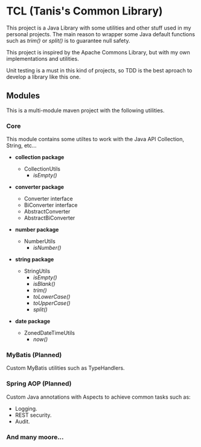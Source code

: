 # TCL (Tanis's Common Library)
This project is a Java Library with some utilities and other stuff used in my personal projects. The main reason to wrapper some Java default functions such as *trim()* or *split()* is to guarantee null safety. 

This project is inspired by the Apache Commons Library, but with my own implementations and utilities.

Unit testing is a must in this kind of projects, so TDD is the best aproach to develop a library like this one.

## Modules
This is a multi-module maven project with the following utilities.

### Core
This module contains some utiltes to work with the Java API Collection, String, etc...

* **collection package**
    * CollectionUtils
        * *isEmpty()*

* **converter package**
    * Converter interface
    * BiConverter interface
    * AbstractConverter
    * AbstractBiConverter

* **number package**
    * NumberUtils
        * *isNumber()*

* **string package**
    * StringUtils
        * *isEmpty()*
        * *isBlank()*
        * *trim()*
        * *toLowerCase()*
        * *toUpperCase()*
        * *split()*

* **date package**
    * ZonedDateTimeUtils
        * *now()*
    
### MyBatis (Planned)
Custom MyBatis utilities such as TypeHandlers.

### Spring AOP (Planned)
Custom Java annotations with Aspects to achieve common tasks such as:
* Logging.
* REST security.
* Audit.

### And many moore...
